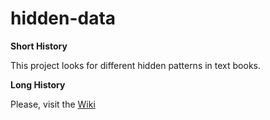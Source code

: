 hidden-data
===========

**Short History**

This project looks for different hidden patterns in text books.

**Long History**

Please, visit the [Wiki](https://github.com/adarrivi/hidden-data/wiki)

